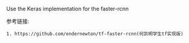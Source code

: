 Use the Keras implementation for the faster-rcnn

参考链接:
    
    1. https://github.com/endernewton/tf-faster-rcnn(何凯明学生tf实现版)